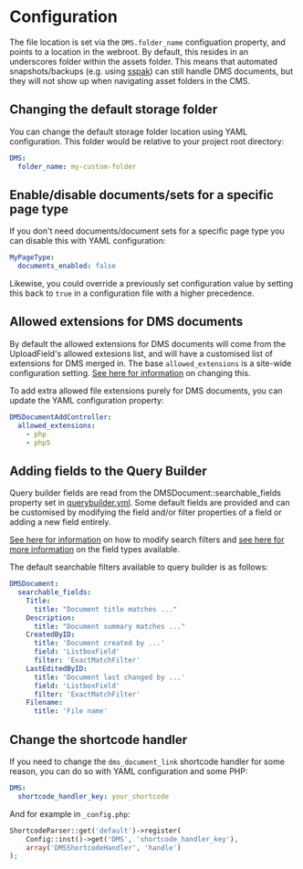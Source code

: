 # Configuration

The file location is set via the `DMS.folder_name` configuation property, and points to a location in the webroot. By
default, this resides in an underscores folder within the assets folder. This means that automated snapshots/backups
(e.g. using [sspak](https://github.com/silverstripe/sspak)) can still handle DMS documents, but they will not show up
when navigating asset folders in the CMS.

## Changing the default storage folder

You can change the default storage folder location using YAML configuration. This folder would be relative to your
project root directory:

```yaml
DMS:
  folder_name: my-custom-folder
```


## Enable/disable documents/sets for a specific page type

If you don't need documents/document sets for a specific page type you can disable this with YAML configuration:

```yaml
MyPageType:
  documents_enabled: false
```

Likewise, you could override a previously set configuration value by setting this back to `true` in a configuration
file with a higher precedence.

## Allowed extensions for DMS documents

By default the allowed extensions for DMS documents will come from the UploadField's allowed extesions list, and will
have a customised list of extensions for DMS merged in. The base `allowed_extensions` is a site-wide configuration
setting. [See here for information](https://docs.silverstripe.org/en/3/developer_guides/forms/field_types/uploadfield/#limit-the-allowed-filetypes) on changing this.

To add extra allowed file extensions purely for DMS documents, you can update the YAML configuration property:

```yaml
DMSDocumentAddController:
  allowed_extensions:
    - php
    - php5
```

## Adding fields to the Query Builder
Query builder fields are read from the DMSDocument::searchable_fields property set in [querybuilder.yml](../../_config/querybuilder.yml). Some default fields are provided and can be customised
by modifying the field and/or filter properties of a field or adding a new field entirely.

[See here for information](https://docs.silverstripe.org/en/developer_guides/model/searchfilters/) on how to modify search filters and [see here for more information](https://docs.silverstripe.org/en/developer_guides/forms/field_types/common_subclasses/)
on the field types available.

The default searchable filters available to query builder is as follows:

```yaml
DMSDocument:
  searchable_fields:
    Title:
      title: "Document title matches ..."
    Description:
      title: "Document summary matches ..."
    CreatedByID:
      title: 'Document created by ...'
      field: 'ListboxField'
      filter: 'ExactMatchFilter'
    LastEditedByID:
      title: 'Document last changed by ...'
      field: 'ListboxField'
      filter: 'ExactMatchFilter'
    Filename:
      title: 'File name'
```

## Change the shortcode handler

If you need to change the `dms_document_link` shortcode handler for some reason, you can do so with YAML configuration
and some PHP:

```yaml
DMS:
  shortcode_handler_key: your_shortcode
```

And for example in `_config.php`:

```php
ShortcodeParser::get('default')->register(
    Config::inst()->get('DMS', 'shortcode_handler_key'),
    array('DMSShortcodeHandler', 'handle')
);
```
